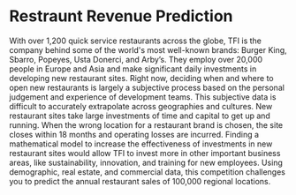 # Restraunt Revenue Prediction

With over 1,200 quick service restaurants across the globe, TFI is the company behind some of the world's most well-known brands: Burger King, Sbarro, Popeyes, Usta Donerci, and Arby’s. They employ over 20,000 people in Europe and Asia and make significant daily investments in developing new restaurant sites. Right now, deciding when and where to open new restaurants is largely a subjective process based on the personal judgement and experience of development teams. This subjective data is difficult to accurately extrapolate across geographies and cultures. New restaurant sites take large investments of time and capital to get up and running. When the wrong location for a restaurant brand is chosen, the site closes within 18 months and operating losses are incurred. Finding a mathematical model to increase the effectiveness of investments in new restaurant sites would allow TFI to invest more in other important business areas, like sustainability, innovation, and training for new employees. Using demographic, real estate, and commercial data, this competition challenges you to predict the annual restaurant sales of 100,000 regional locations.
